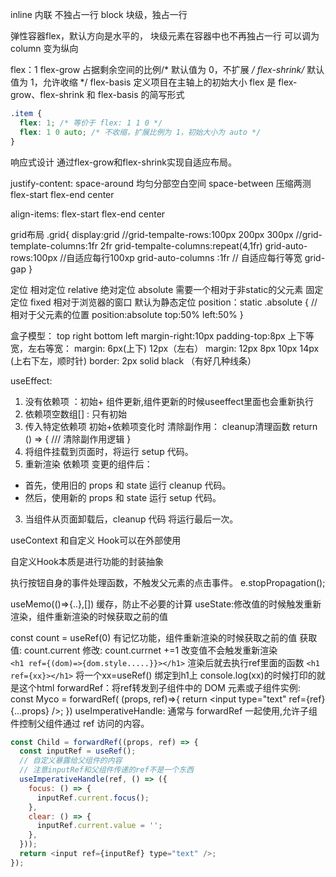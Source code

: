 inline 内联 不独占一行
block 块级，独占一行


弹性容器flex，默认方向是水平的，
块级元素在容器中也不再独占一行
可以调为column 变为纵向

flex：1 
flex-grow 占据剩余空间的比例/* 默认值为 0，不扩展 */
flex-shrink/* 默认值为 1，允许收缩 */
flex-basis  定义项目在主轴上的初始大小
flex 是 flex-grow、flex-shrink 和 flex-basis 的简写形式
```css
.item {
  flex: 1; /* 等价于 flex: 1 1 0 */
  flex: 1 0 auto; /* 不收缩，扩展比例为 1，初始大小为 auto */
}
```
响应式设计 通过flex-grow和flex-shrink实现自适应布局。


justify-content:
space-around 均匀分部空白空间
space-between 压缩两测
flex-start
flex-end
center

align-items: 
flex-start
flex-end
center

grid布局
.grid{
    display:grid
    //grid-tempalte-rows:100px 200px 300px
    //grid-template-columns:1fr 2fr
    grid-tempalte-columns:repeat(4,1fr)
    grid-auto-rows:100px //自适应每行100xp
    grid-auto-columns :1fr // 自适应每行等宽
    grid-gap
}

定位
相对定位 relative
绝对定位 absolute 需要一个相对于非static的父元素
固定定位 fixed  相对于浏览器的窗口
默认为静态定位 position：static
.absolute { // 相对于父元素的位置
    position:absolute
    top:50%
    left:50%
}

盒子模型：
top right bottom left
margin-right:10px
padding-top:8px
上下等宽，左右等宽：
margin: 6px(上下) 12px（左右）
margin: 12px 8px 10px 14px (上右下左，顺时针)
border: 2px solid black （有好几种线条）

useEffect:
1. 没有依赖项 ：初始+ 组件更新,组件更新的时候useeffect里面也会重新执行
2. 依赖项空数组[] : 只有初始
3. 传入特定依赖项 初始+依赖项变化时
清除副作用： cleanup清理函数
return () => {
  /// 清除副作用逻辑
}
1. 将组件挂载到页面时，将运行 setup 代码。
2. 重新渲染 依赖项 变更的组件后：
 - 首先，使用旧的 props 和 state 运行 cleanup 代码。
 - 然后，使用新的 props 和 state 运行 setup 代码。
3. 当组件从页面卸载后，cleanup 代码 将运行最后一次。

useContext 和自定义 Hook可以在外部使用

自定义Hook本质是进行功能的封装抽象

执行按钮自身的事件处理函数，不触发父元素的点击事件。
e.stopPropagation();

useMemo(()=>{..},[]) 缓存，防止不必要的计算
useState:修改值的时候触发重新渲染，组件重新渲染的时候获取之前的值

const count = useRef(0) 有记忆功能，组件重新渲染的时候获取之前的值
获取值: count.current
修改: count.currnet +=1 改变值不会触发重新渲染  
`<h1 ref={(dom)=>{dom.style.....}}></h1>` 渲染后就去执行ref里面的函数
`<h1 ref={xx}></h1>` 将一个xx=useRef() 绑定到h1上
console.log(xx)的时候打印的就是这个html
forwardRef：将ref转发到子组件中的 DOM 元素或子组件实例:
const Myco = forwardRef( (props, ref)=>{
  return <input type="text" ref={ref} {...props} />;
})
useImperativeHandle:
通常与 forwardRef 一起使用,允许子组件控制父组件通过 ref 访问的内容。
```js
const Child = forwardRef((props, ref) => {
  const inputRef = useRef();
  // 自定义暴露给父组件的内容
  // 注意inputRef和父组件传递的ref不是一个东西
  useImperativeHandle(ref, () => ({
    focus: () => {
      inputRef.current.focus();
    },
    clear: () => {
      inputRef.current.value = '';
    },
  }));
  return <input ref={inputRef} type="text" />;
});
```